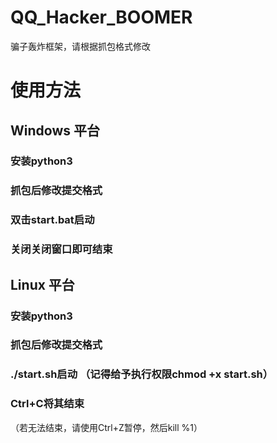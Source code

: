 # QQ_Hacker_BOOMER

骗子轰炸框架，请根据抓包格式修改

# 使用方法
## Windows 平台
### 安装python3
### 抓包后修改提交格式
### 双击start.bat启动
### 关闭关闭窗口即可结束


## Linux 平台
### 安装python3
### 抓包后修改提交格式
### ./start.sh启动 （记得给予执行权限chmod +x start.sh）
### Ctrl+C将其结束
（若无法结束，请使用Ctrl+Z暂停，然后kill %1）

